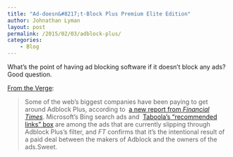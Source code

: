 ```yaml
---
title: "Ad-doesn&#8217;t-Block Plus Premium Elite Edition"
author: Johnathan Lyman
layout: post
permalink: /2015/02/03/adblock-plus/
categories:
    - Blog
---
```


What’s the point of having ad blocking software if it doesn’t block any ads? Good question.

[From the Verge](http://www.theverge.com/2015/2/2/7963577/google-ads-get-through-adblock):

> Some of the web’s biggest companies have been paying to get around Adblock Plus, according to&nbsp; [a new report from&nbsp;_Financial Times_](http://www.ft.com/intl/cms/s/0/80a8ce54-a61d-11e4-9bd3-00144feab7de.html?siteedition=intl#axzz3Qbj7oEjB). Microsoft’s Bing search ads and&nbsp; [Taboola’s “recommended links” box](http://www.theverge.com/2014/4/22/5639892/how-weaponized-clickbait-took-over-the-web)&nbsp;are among the ads that are currently slipping through Adblock Plus’s filter, and&nbsp;_FT_&nbsp;confirms that it’s the intentional result of a paid deal between the makers of Adblock and the owners of the ads.Sweet.

